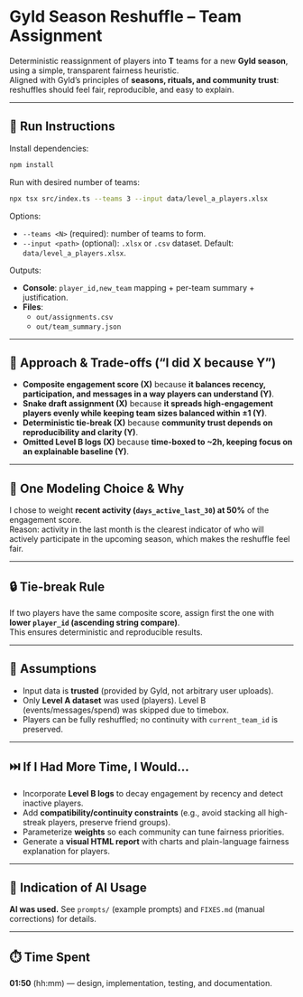 # Gyld Season Reshuffle – Team Assignment

Deterministic reassignment of players into **T** teams for a new **Gyld season**, using a simple, transparent fairness heuristic.  
Aligned with Gyld’s principles of **seasons, rituals, and community trust**: reshuffles should feel fair, reproducible, and easy to explain.

---

## 🚀 Run Instructions

Install dependencies:
```bash
npm install
```

Run with desired number of teams:
```bash
npx tsx src/index.ts --teams 3 --input data/level_a_players.xlsx
```

Options:
- `--teams <N>` (required): number of teams to form.
- `--input <path>` (optional): `.xlsx` or `.csv` dataset. Default: `data/level_a_players.xlsx`.

Outputs:
- **Console**: `player_id,new_team` mapping + per-team summary + justification.
- **Files**:  
  - `out/assignments.csv`  
  - `out/team_summary.json`

---

## 🧠 Approach & Trade-offs (“I did X because Y”)

- **Composite engagement score (X)** because **it balances recency, participation, and messages in a way players can understand (Y)**.  
- **Snake draft assignment (X)** because **it spreads high-engagement players evenly while keeping team sizes balanced within ±1 (Y)**.  
- **Deterministic tie-break (X)** because **community trust depends on reproducibility and clarity (Y)**.  
- **Omitted Level B logs (X)** because **time-boxed to ~2h, keeping focus on an explainable baseline (Y)**.  

---

## 🔧 One Modeling Choice & Why

I chose to weight **recent activity (`days_active_last_30`) at 50%** of the engagement score.  
Reason: activity in the last month is the clearest indicator of who will actively participate in the upcoming season, which makes the reshuffle feel fair.

---

## 🔒 Tie-break Rule

If two players have the same composite score, assign first the one with **lower `player_id` (ascending string compare)**.  
This ensures deterministic and reproducible results.

---

## 📌 Assumptions

- Input data is **trusted** (provided by Gyld, not arbitrary user uploads).  
- Only **Level A dataset** was used (players). Level B (events/messages/spend) was skipped due to timebox.  
- Players can be fully reshuffled; no continuity with `current_team_id` is preserved.  

---

## ⏭️ If I Had More Time, I Would…

- Incorporate **Level B logs** to decay engagement by recency and detect inactive players.  
- Add **compatibility/continuity constraints** (e.g., avoid stacking all high-streak players, preserve friend groups).  
- Parameterize **weights** so each community can tune fairness priorities.  
- Generate a **visual HTML report** with charts and plain-language fairness explanation for players.  

---

## 🤖 Indication of AI Usage

**AI was used.** See `prompts/` (example prompts) and `FIXES.md` (manual corrections) for details.

---

## ⏱️ Time Spent

**01:50** (hh:mm) — design, implementation, testing, and documentation.  
